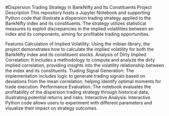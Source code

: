 #Dispersion Trading Strategy in BankNifty and Its Constituents
Project Description
This repository hosts a Jupyter Notebook and supporting Python code that illustrate a dispersion trading strategy applied to the BankNifty index and its constituents. The strategy utilizes statistical measures to exploit discrepancies in the implied volatilities between an index and its components, aiming for profitable trading opportunities.

Features
Calculation of Implied Volatility: Using the mibian library, the project demonstrates how to calculate the implied volatility for both the BankNifty index and its constituent stocks.
Analysis of Dirty Implied Correlation: It includes a methodology to compute and analyze the dirty implied correlation, providing insights into the volatility relationship between the index and its constituents.
Trading Signal Generation: The implementation includes logic to generate trading signals based on deviations from the mean correlation, helping identify optimal moments for trade execution.
Performance Evaluation: The notebook evaluates the profitability of the dispersion trading strategy through historical data, illustrating potential returns and risks.
Interactive Analysis: Interactive Python code allows users to experiment with different parameters and visualize their impact on strategy outcomes.
